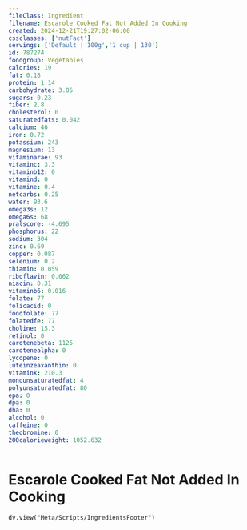 ```yaml
---
fileClass: Ingredient
filename: Escarole Cooked Fat Not Added In Cooking
created: 2024-12-21T19:27:02-06:00
cssclasses: ['nutFact']
servings: ['Default | 100g','1 cup | 130']
id: 787274
foodgroup: Vegetables
calories: 19
fat: 0.18
protein: 1.14
carbohydrate: 3.05
sugars: 0.23
fiber: 2.8
cholesterol: 0
saturatedfats: 0.042
calcium: 46
iron: 0.72
potassium: 243
magnesium: 13
vitaminarae: 93
vitaminc: 3.3
vitaminb12: 0
vitamind: 0
vitamine: 0.4
netcarbs: 0.25
water: 93.6
omega3s: 12
omega6s: 68
pralscore: -4.695
phosphorus: 22
sodium: 304
zinc: 0.69
copper: 0.087
selenium: 0.2
thiamin: 0.059
riboflavin: 0.062
niacin: 0.31
vitaminb6: 0.016
folate: 77
folicacid: 0
foodfolate: 77
folatedfe: 77
choline: 15.3
retinol: 0
carotenebeta: 1125
carotenealpha: 0
lycopene: 0
luteinzeaxanthin: 0
vitamink: 210.3
monounsaturatedfat: 4
polyunsaturatedfat: 80
epa: 0
dpa: 0
dha: 0
alcohol: 0
caffeine: 0
theobromine: 0
200calorieweight: 1052.632
---
```


# Escarole Cooked Fat Not Added In Cooking

```dataviewjs
dv.view("Meta/Scripts/IngredientsFooter")
```